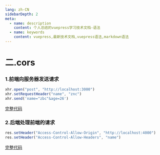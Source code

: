 ```yaml
---
lang: zh-CN
sidebarDepth: 2
meta:
  - name: description
    content: 个人总结的vuepress学习技术文档-语法
  - name: keywords
    content: vuepress,最新技术文档,vuepress语法,markdown语法
---
```


# 二.cors

### 1.前端向服务器发送请求

```js
xhr.open("post", "http://localhost:3000")
xhr.setRequestHeader("name", "znc")
xhr.send('name="zbc"&age=26')
```

[完整代码](`./2.cors/index.html`)

### 2.后端处理前端的请求

```js
res.setHeader("Access-Control-Allow-Origin", "http://localhost:4000")
res.setHeader("Access-Control-Allow-Headers", "name")
```

[完整代码](`./2.cors/server.js`)
